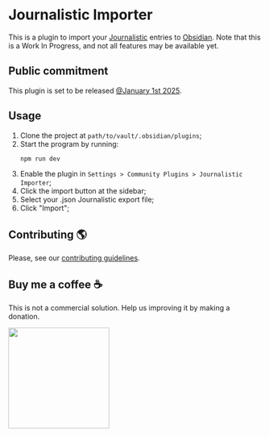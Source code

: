 # Journalistic Importer

[Journalistic]: https://journalisticapp.com/
[Obsidian]: https://obsidian.md

This is a plugin to import your [Journalistic] entries to [Obsidian]. Note that this is a Work In Progress, and not all features may be available yet.

## Public commitment

This plugin is set to be released [@January 1st 2025](file://./journalistic-importer-official-release.ics).

## Usage

1. Clone the project at `path/to/vault/.obsidian/plugins`;
2. Start the program by running:
   ```bash
   npm run dev
   ```
4. Enable the plugin in `Settings > Community Plugins > Journalistic Importer`; 
5. Click the import button at the sidebar;
6. Select your .json Journalistic export file;
7. Click "Import";

<!-- Your journalistic entries can be found in the `Journalistic/` folder, at the root of yout vault. -->

## Contributing :earth_americas:

Please, see our [contributing guidelines](./CONTRIBUTING.md).

## Buy me a coffee :coffee:

This is not a commercial solution. Help us improving it by making a donation.

<a href="https://www.paypal.com/donate/?hosted_button_id=UXLVMWFXHWTY2">
  <img src="https://raw.githubusercontent.com/stefan-niedermann/paypal-donate-button/master/paypal-donate-button.png" width="200"/>
</a>
